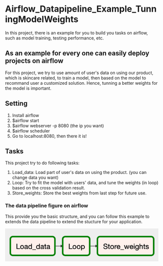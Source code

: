 # Airflow_Datapipeline_Example_TunningModelWeights
In this project, there is an example for you to build you tasks on airflow, such as model training, testing performance, etc.

## As an example for every one can easily deploy projects on airflow

For this project, we try to use amount of user's data on using our product, which is skincare related, to train a model, then based on the model to recommand user a customized solution. Hence, tunning a better weights for the model is important.

## Setting

1. Install airflow
2. $airflow start
3. $airflow webserver -p 8080 (the ip you want)
4. $airflow scheduler
5. Go to localhost:8080, then there it is!

## Tasks

This project try to do following tasks:

1. Load_data: Load part of user's data on using the product. (you can change data you want)
2. Loop: Try to fit the model with users' data, and tune the weights (in loop) based on the cross validation result.
3. Store_weights: Store the best weights from last step for future use.

### The data pipeline figure on airflow

This provide you the basic structure, and you can follow this example to extends the data pipeline to extend the stucture for your application.

![image](https://github.com/edwardchang0112/Airflow_Datapipeline_Example_TunningModelWeights/blob/master/DataPipelineExample.png)
